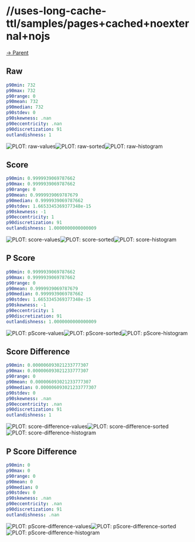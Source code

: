 
# //uses-long-cache-ttl/samples/pages+cached+noexternal+nojs

[→ Parent](../..)


## Raw


```yaml
p90min: 732
p90max: 732
p90range: 0
p90mean: 732
p90median: 732
p90stdev: 0
p90skewness: .nan
p90eccentricity: .nan
p90discretization: 91
outlandishness: 1

```

![PLOT: raw-values](./raw/values.svg)![PLOT: raw-sorted](./raw/sorted.svg)![PLOT: raw-histogram](./raw/histogram.svg)
## Score


```yaml
p90min: 0.9999939069787662
p90max: 0.9999939069787662
p90range: 0
p90mean: 0.9999939069787679
p90median: 0.9999939069787662
p90stdev: 1.6653345369377348e-15
p90skewness: -1
p90eccentricity: 1
p90discretization: 91
outlandishness: 1.0000000000000009

```

![PLOT: score-values](./score/values.svg)![PLOT: score-sorted](./score/sorted.svg)![PLOT: score-histogram](./score/histogram.svg)
## P Score


```yaml
p90min: 0.9999939069787662
p90max: 0.9999939069787662
p90range: 0
p90mean: 0.9999939069787679
p90median: 0.9999939069787662
p90stdev: 1.6653345369377348e-15
p90skewness: -1
p90eccentricity: 1
p90discretization: 91
outlandishness: 1.0000000000000009

```

![PLOT: pScore-values](./pScore/values.svg)![PLOT: pScore-sorted](./pScore/sorted.svg)![PLOT: pScore-histogram](./pScore/histogram.svg)
## Score Difference


```yaml
p90min: 0.000006093021233777307
p90max: 0.000006093021233777307
p90range: 0
p90mean: 0.000006093021233777307
p90median: 0.000006093021233777307
p90stdev: 0
p90skewness: .nan
p90eccentricity: .nan
p90discretization: 91
outlandishness: 1

```

![PLOT: score-difference-values](./score-difference/values.svg)![PLOT: score-difference-sorted](./score-difference/sorted.svg)![PLOT: score-difference-histogram](./score-difference/histogram.svg)
## P Score Difference


```yaml
p90min: 0
p90max: 0
p90range: 0
p90mean: 0
p90median: 0
p90stdev: 0
p90skewness: .nan
p90eccentricity: .nan
p90discretization: 91
outlandishness: .nan

```

![PLOT: pScore-difference-values](./pScore-difference/values.svg)![PLOT: pScore-difference-sorted](./pScore-difference/sorted.svg)![PLOT: pScore-difference-histogram](./pScore-difference/histogram.svg)